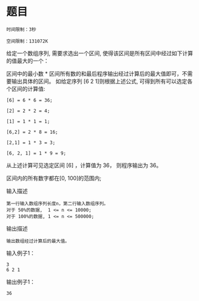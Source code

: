 # 题目
```
时间限制：3秒

空间限制：131072K
```
给定一个数组序列, 需要求选出一个区间, 使得该区间是所有区间中经过如下计算的值最大的一个：

区间中的最小数 * 区间所有数的和最后程序输出经过计算后的最大值即可，不需要输出具体的区间。
如给定序列  [6 2 1]则根据上述公式, 可得到所有可以选定各个区间的计算值:

```
[6] = 6 * 6 = 36;

[2] = 2 * 2 = 4;

[1] = 1 * 1 = 1;

[6,2] = 2 * 8 = 16;

[2,1] = 1 * 3 = 3;

[6, 2, 1] = 1 * 9 = 9;
``` 

从上述计算可见选定区间 [6] ，计算值为 36， 则程序输出为 36。

区间内的所有数字都在[0, 100]的范围内;

输入描述
```
第一行输入数组序列长度n，第二行输入数组序列。
对于 50%的数据,  1 <= n <= 10000;
对于 100%的数据, 1 <= n <= 500000;
```

输出描述
```
输出数组经过计算后的最大值。
```

输入例子1：
```
3
6 2 1
```

输出例子1：
```
36
```